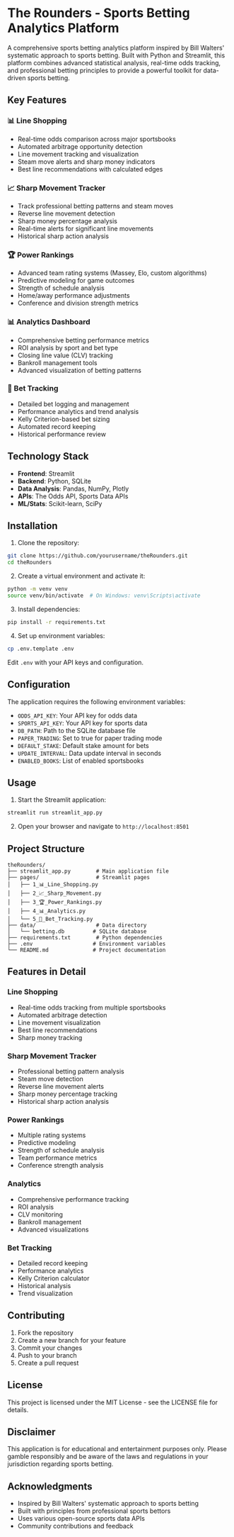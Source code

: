 # The Rounders - Sports Betting Analytics Platform

A comprehensive sports betting analytics platform inspired by Bill Walters' systematic approach to sports betting. Built with Python and Streamlit, this platform combines advanced statistical analysis, real-time odds tracking, and professional betting principles to provide a powerful toolkit for data-driven sports betting.

## Key Features

### 📊 Line Shopping
- Real-time odds comparison across major sportsbooks
- Automated arbitrage opportunity detection
- Line movement tracking and visualization
- Steam move alerts and sharp money indicators
- Best line recommendations with calculated edges

### 📈 Sharp Movement Tracker
- Track professional betting patterns and steam moves
- Reverse line movement detection
- Sharp money percentage analysis
- Real-time alerts for significant line movements
- Historical sharp action analysis

### 🏆 Power Rankings
- Advanced team rating systems (Massey, Elo, custom algorithms)
- Predictive modeling for game outcomes
- Strength of schedule analysis
- Home/away performance adjustments
- Conference and division strength metrics

### 📊 Analytics Dashboard
- Comprehensive betting performance metrics
- ROI analysis by sport and bet type
- Closing line value (CLV) tracking
- Bankroll management tools
- Advanced visualization of betting patterns

### 📝 Bet Tracking
- Detailed bet logging and management
- Performance analytics and trend analysis
- Kelly Criterion-based bet sizing
- Automated record keeping
- Historical performance review

## Technology Stack

- **Frontend**: Streamlit
- **Backend**: Python, SQLite
- **Data Analysis**: Pandas, NumPy, Plotly
- **APIs**: The Odds API, Sports Data APIs
- **ML/Stats**: Scikit-learn, SciPy

## Installation

1. Clone the repository:
```bash
git clone https://github.com/yourusername/theRounders.git
cd theRounders
```

2. Create a virtual environment and activate it:
```bash
python -m venv venv
source venv/bin/activate  # On Windows: venv\Scripts\activate
```

3. Install dependencies:
```bash
pip install -r requirements.txt
```

4. Set up environment variables:
```bash
cp .env.template .env
```
Edit `.env` with your API keys and configuration.

## Configuration

The application requires the following environment variables:

- `ODDS_API_KEY`: Your API key for odds data
- `SPORTS_API_KEY`: Your API key for sports data
- `DB_PATH`: Path to the SQLite database file
- `PAPER_TRADING`: Set to true for paper trading mode
- `DEFAULT_STAKE`: Default stake amount for bets
- `UPDATE_INTERVAL`: Data update interval in seconds
- `ENABLED_BOOKS`: List of enabled sportsbooks

## Usage

1. Start the Streamlit application:
```bash
streamlit run streamlit_app.py
```

2. Open your browser and navigate to `http://localhost:8501`

## Project Structure

```
theRounders/
├── streamlit_app.py        # Main application file
├── pages/                  # Streamlit pages
│   ├── 1_📊_Line_Shopping.py
│   ├── 2_📈_Sharp_Movement.py
│   ├── 3_🏆_Power_Rankings.py
│   ├── 4_📊_Analytics.py
│   └── 5_📝_Bet_Tracking.py
├── data/                   # Data directory
│   └── betting.db         # SQLite database
├── requirements.txt        # Python dependencies
├── .env                   # Environment variables
└── README.md              # Project documentation
```

## Features in Detail

### Line Shopping
- Real-time odds tracking from multiple sportsbooks
- Automated arbitrage detection
- Line movement visualization
- Best line recommendations
- Sharp money tracking

### Sharp Movement Tracker
- Professional betting pattern analysis
- Steam move detection
- Reverse line movement alerts
- Sharp money percentage tracking
- Historical sharp action analysis

### Power Rankings
- Multiple rating systems
- Predictive modeling
- Strength of schedule analysis
- Team performance metrics
- Conference strength analysis

### Analytics
- Comprehensive performance tracking
- ROI analysis
- CLV monitoring
- Bankroll management
- Advanced visualizations

### Bet Tracking
- Detailed record keeping
- Performance analytics
- Kelly Criterion calculator
- Historical analysis
- Trend visualization

## Contributing

1. Fork the repository
2. Create a new branch for your feature
3. Commit your changes
4. Push to your branch
5. Create a pull request

## License

This project is licensed under the MIT License - see the LICENSE file for details.

## Disclaimer

This application is for educational and entertainment purposes only. Please gamble responsibly and be aware of the laws and regulations in your jurisdiction regarding sports betting.

## Acknowledgments

- Inspired by Bill Walters' systematic approach to sports betting
- Built with principles from professional sports bettors
- Uses various open-source sports data APIs
- Community contributions and feedback
